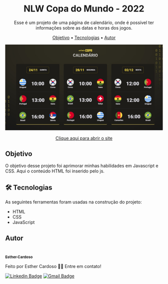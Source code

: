 <h1 align="center">NLW Copa do Mundo - 2022</h1>
<p align="center">Esse é um projeto de uma página de calendário, onde é possível ter informações sobre as datas e horas dos jogos.</p>

<p align="center">
<a href="#objetivo">Objetivo</a> • <a href="#tecnologias">Tecnologias</a> • <a href="#autor">Autor</a>
</p>

<p align="center">
<img src="./img-copa-readme.jpg">
</p>

<p align="center">
<a href="https://esther-cardoso.github.io/nlw-copa-do-mundo-2022/">Clique aqui para abrir o site</a>
</p>

<h2 id="objetivo">Objetivo</h2>
<p>O objetivo desse projeto foi aprimorar minhas habilidades em Javascript e CSS. Aqui o conteúdo HTML foi inserido pelo js.</p>

<h2 id="tecnologias">🛠 Tecnologias</h2>
As seguintes ferramentas foram usadas na construção do projeto:

- HTML
- CSS
- JavaScript

## Autor

<a href="https://www.instagram.com/_esther_cardoso/">
 <img src="https://avatars.githubusercontent.com/u/70102263?v=4" width="200px;" alt=""/>
 <br />
 <sub><b>Esther Cardoso</b></sub></a>

Feito por Esther Cardoso 👋🏽 Entre em contato!

[![Linkedin Badge](https://img.shields.io/badge/-Esther-blue?style=flat-square&logo=Linkedin&logoColor=white&link=https://www.linkedin.com/in/esther-cardoso/)](https://www.linkedin.com/in/esther-cardoso/)
[![Gmail Badge](https://img.shields.io/badge/-esthercardosofernandes@gmail.com-c14438?style=flat-square&logo=Gmail&logoColor=white&link=mailto:esthercardosofernandes.com)](mailto:esthercardosofernandes@gmail.com)
